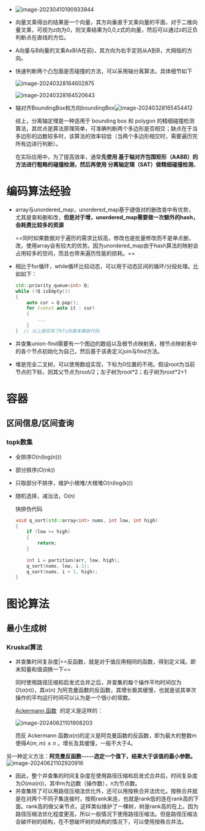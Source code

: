 - ![image-20230410190933944](C:\Users\CARRYCHOU\AppData\Roaming\Typora\typora-user-images\image-20230410190933944.png)

- 向量叉乘得出的结果是一个向量，其方向垂直于叉乘向量的平面，对于二维向量叉乘，可视为z向为0，则叉乘结果为0,0,z式的向量，然后可以通过z的正负判断点在直线的方位。

- A向量与B向量的叉乘AxB(A在前)，其方向为右手定则从A到B，大拇指的方向。

- 快速判断两个凸包面是否碰撞的方法，可以采用轴分离算法，具体细节如下

  ![image-20240328164602875](C:\Users\CARRYCHOU\AppData\Roaming\Typora\typora-user-images\image-20240328164602875.png)

  ![image-20240328164520643](C:\Users\CARRYCHOU\AppData\Roaming\Typora\typora-user-images\image-20240328164520643.png)

- 轴对齐BoundingBox和方向boundingBox![image-20240328165454412](C:\Users\CARRYCHOU\AppData\Roaming\Typora\typora-user-images\image-20240328165454412.png)

  综上，分离轴定理是一种适用于 bounding box 和 polygon 的精细碰撞检测算法，其优点是算法原理简单，可准确判断两个多边形是否相交；缺点在于当多边形的边数较多时，该算法的效率较低（当两个多边形相交时，需要遍历完所有边进行判断）。

  在实际应用中，为了提高效率，通常**先使用 基于轴对齐包围矩形（AABB）的方法进行粗略的碰撞检测，然后再使用 分离轴定理（SAT）做精细碰撞检测**。

# 编码算法经验

- array与unordered_map，unordered_map基于键值对的删改查中有优势，尤其是查和删和改，**但是对于增，unordered_map需要做一次额外的hash，会耗费比较多的资源**

  ==同时如果数据对于遍历的需求比较高，修改也是批量修改而不是单点删，改，使用array会有较大的优势。因为unordered_map由于hash算法的映射会占用较多的空间，而且也带来遍历性能的损耗。==

- 相比于for循环，while循环比较动态，可以用于动态区间的循环/分段处理。比如如下：

  ~~~cpp
  std::priority_queue<int> Q;
  while (!Q.isEmpty())
  {
      auto cur = Q.pop();
      for (const auto it : cur)
      {
          ...
      }
  }  // 以上就实现了bfs的基本模板代码
  ~~~


- 并查集union-find需要有一个图边的数组以及根节点映射表，根节点映射表中的各个节点初始化为自己，然后基于该表定义join与find方法。 
- 堆是完全二叉树，可以使用数组实现，下标为0位置的不用。假设root为当前节点的下标，则其父节点为root/2；左子树为root\*2；右子树为root\*2+1

# 容器

## 区间信息/区间查询

### topk数集

- 全排序O(n(log(n)))

- 部分排序(O(nk))

- 只取部分不排序，维护小根堆/大根堆O(n(log(k)))

- 随机选择，减治法，O(n)

  快排伪代码

  ~~~cpp
  void q_sort(std::array<int> nums, int low, int high)
  {
      if (low >= high)
      {
          return;
      }
      
      int i = partition(arr, low, high);
      q_sort(nums, low, i-1);
      q_sort(nums, i + 1, high);
  }
  ~~~

  



# 图论算法

## 最小生成树

### Kruskal算法

- 并查集时间复杂度|==反函数，就是对于值应用相同的函数，得到定义域。即未知量和值调换一下==

  同时使用路径压缩和启发式合并之后，并查集的每个操作平均时间仅为 $O(\alpha(n))$，其$\alpha(n)$ 为阿克曼函数的反函数，其增长极其缓慢，也就是说其单次操作的平均运行时间可以认为是一个很小的常数。

  [Ackermann 函数](https://en.wikipedia.org/wiki/Ackermann_function) ![A(m, n)](data:image/gif;base64,R0lGODlhAQABAIAAAAAAAP///yH5BAEAAAAALAAAAAABAAEAAAIBRAA7) 的定义是这样的：

  ![image-20240621101908203](C:\Users\CARRYCHOU\AppData\Roaming\Typora\typora-user-images\image-20240621101908203.png)

  而反 Ackermann 函数$\alpha(n)$的定义是阿克曼函数的反函数，即为最大的整数m使得$A(m, m) \leq n$ 。增长及其缓慢，一般不大于4。

另一种定义方法：**阿克曼反函数-----选定一个值下，结果大于该值的最小参数。**![image-20240621102920916](C:\Users\CARRYCHOU\AppData\Roaming\Typora\typora-user-images\image-20240621102920916.png)

- 因此，整个并查集的时间复杂度在使用路径压缩和启发式合并后，时间复杂度为$O(m\alpha(n))$，其中m为边数（操作数），n为节点数。
- 并查集除了可以用路径压缩法优化外，还可以用按秩合并法优化。按秩合并就是在对两个不同子集连接时，按照rank来连，也就是rank低的连在rank高的下面。rank高的做父亲节点，这样类似维护了一棵树，树是rank高的在上。因为路径压缩法优化程度更高，所以一般情况下使用路径压缩法。但是路径压缩法会破坏树的结构，在不想破坏树的结构的情况下，可以使用按秩合并法。

